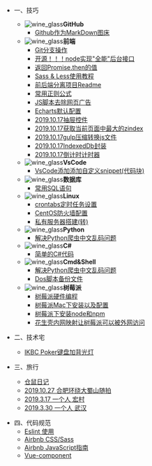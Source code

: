 <!--
 * @Author: 柯军
 * @Date: 2019-08-13 12:17:44
 * @Description: 
 -->
* 一、技巧  
  * <img class="emoji" src="https://github.githubassets.com/images/icons/emoji/wine_glass.png" alt="wine_glass">**GitHub**
    * [Github作为MarkDown图床](src/study/githubWithMD)
  * <img class="emoji" src="https://github.githubassets.com/images/icons/emoji/wine_glass.png" alt="wine_glass">**前端**
    * [Git分支操作](src/study/gitskill)
    * [开源！！！node实现"全能"后台接口](src/study/node实现全能后台)
    * [返回Promise.then的值](src/study/返回Promise.then的值)
    * [Sass & Less使用教程](src/study/Sass&Less)
    * [前后端分离项目Readme](src/study/qmhbddffli)
    * [常用正则公式](src/study/vfze)
    * [JS脚本去除网页广告](src/study/noads)
    * [Echarts默认配置](src/study/echart)
    * [2019.10.17抽屉控件](src/study/2019.10.17抽屉控件)
    * [2019.10.17获取当前页面中最大的zindex](src/study/2019.10.17获取当前页面中最大的zindex)
    * [2019.10.17gulp压缩转换js文件](src/study/2019.10.17gulp压缩转换js文件)
    * [2019.10.17IndexedDb封装](src/study/2019.10.17IndexedDb封装)
    * [2019.10.17倒计时计时器](src/study/2019.10.17倒计时计时器)
  * <img class="emoji" src="https://github.githubassets.com/images/icons/emoji/wine_glass.png" alt="wine_glass">**VsCode**
    * [VsCode添加添加自定义snippet(代码块)](src/study/vscodeblock)
  * <img class="emoji" src="https://github.githubassets.com/images/icons/emoji/wine_glass.png" alt="wine_glass">**数据库**
    * [常用SQL语句](src/study/sql)
  * <img class="emoji" src="https://github.githubassets.com/images/icons/emoji/wine_glass.png" alt="wine_glass">**Linux**
    * [crontabs定时任务设置](src/study/crontabs定时任务)
    * [CentOS防火墙配置](src/study/centosfhhoqd)
    * [私有服务器搭建(转)](src/study/setgitlib)
  * <img class="emoji" src="https://github.githubassets.com/images/icons/emoji/wine_glass.png" alt="wine_glass">**Python**
    * [解决Python爬虫中文乱码问题](src/study/pythonsp)
  * <img class="emoji" src="https://github.githubassets.com/images/icons/emoji/wine_glass.png" alt="wine_glass">**C#**
    * [简单的C#代码](src/study/csharpcode)
  * <img class="emoji" src="https://github.githubassets.com/images/icons/emoji/wine_glass.png" alt="wine_glass">**Cmd&Shell**
    * [解决Python爬虫中文乱码问题](src/study/pythonsp)
    * [Dos脚本备份文件](src/study/dosbackup)
  * <img class="emoji" src="https://github.githubassets.com/images/icons/emoji/wine_glass.png" alt="wine_glass">**树莓派**
    * [树莓派硬件编程](src/study/raspi)
    * [树莓派Mac下安装以及配置](src/study/树莓派Mac下安装以及配置)
    * [树莓派下安装node和npm](src/study/树莓派下安装node和npm)
    * [花生壳内网映射让树莓派可以被外网访问](src/study/花生壳内网映射让树莓派可以被外网访问)
  
* 二、技术宅
  * [IKBC Poker键盘加背光灯](src/skill/keyboard)

* 三、旅行
  * [仓鼠日记](src/travel/仓鼠日记)
  * [2019.10.27 合肥环绕大蜀山随拍](src/travel/20191027街拍)
  * [2019.3.17 一个人 宏村](src/travel/hongcun)
  * [2019.3.30 一个人 武汉](src/travel/wuhan)

<!-- * 四、文摘
  * [最最喜欢你 绿子](src/article/luowei)
  * [小确幸](src/article/xiaoquexin)
  * [新幸福的十个条件](src/article/xinfuten)
  * [时间与痛苦](src/article/shijianyutongku)
  * [青春的故事](src/article/qinchun)
  * [利用好晚上的时间](src/article/yewangongzuo)
  * [不要说出你的目标](src/article/ifjqgj)
  * [学会珍惜](src/article/xihdheffkl)
  * [小目标](src/article/xcmubc)
  * [抱怨孤独](src/article/loney)
  * [蜜蜂与花](src/article/bee&hw)
  * [度过充实的一天](src/article/niceday) -->

* 四、代码规范
  * [Eslint 使用](src/norm/Eslint)
  * [Airbnb CSS/Sass](src/norm/Css)
  * [Airbnb JavaScript指南](src/norm/JavaScript)
  * [Vue-component](src/norm/Vue-component)
